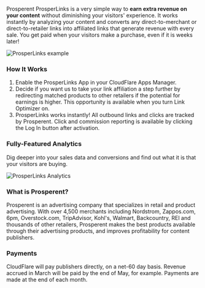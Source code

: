 Prosperent ProsperLinks is a very simple way to **earn extra revenue on your content** without diminishing your visitors' experience. It works instantly by analyzing your content and converts any direct-to-merchant or direct-to-retailer links into affiliated links that generate revenue with every sale. You get paid when your visitors make a purchase, even if it is weeks later!

![ProsperLinks example](/images/apps/prosperlinks/plink-example.png)

### How It Works

1. Enable the ProsperLinks App in your CloudFlare Apps Manager.
2. Decide if you want us to take your link affiliation a step further by redirecting matched products to other retailers if the potential for earnings is higher. This opportunity is available when you turn Link Optimizer on.
3. ProsperLinks works instantly! All outbound links and clicks are tracked by Prosperent. Click and commission reporting is available by clicking the Log In button after activation.

### Fully-Featured Analytics

Dig deeper into your sales data and conversions and find out what it is that your visitors are buying.

![ProsperLinks Analytics](/images/apps/prosperlinks/analytics.png)

### What is Prosperent?

Prosperent is an advertising company that specializes in retail and product advertising. With over 4,500 merchants including Nordstrom, Zappos.com, 6pm, Overstock.com, TripAdvisor, Kohl's, Walmart, Backcountry, REI and thousands of other retailers, Prosperent makes the best products available through their advertising products, and improves profitability for content publishers.

### Payments

CloudFlare will pay publishers directly, on a net-60 day basis. Revenue accrued in March will be paid by the end of May, for example. Payments are made at the end of each month.
